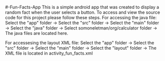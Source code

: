 #-Fun-Facts-App
This is a simple android app that was created to display a random fact when the user selects a button. To access and view the source code for this project please follow these steps. For accessing the java file: Select the "app" folder -> Select the "src" folder -> Select the "main" folder -> Select the "java" folder -> Select somoneletman/org/calculator folder -> The java files are located here.

For accessesing the layout XML file: Select the "app" folder -> Select the "src" folder -> Select the "main" folder -> Select the "layout" folder -> The XML file is located in activity_fun_facts.xml
